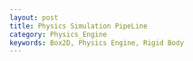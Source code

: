 ```yaml
---
layout: post
title: Physics Simulation PipeLine
category: Physics_Engine
keywords: Box2D, Physics Engine, Rigid Body
---
```

